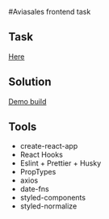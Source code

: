 #Aviasales frontend task

## Task

[Here](https://github.com/KosyanMedia/test-tasks/tree/master/aviasales_frontend)

## Solution

[Demo build](https://xn----7sbbd7ascckmbipthig7ovb.xn--p1ai/jm_aviasales/)

## Tools

- create-react-app
- React Hooks
- Eslint + Prettier + Husky
- PropTypes
- axios
- date-fns
- styled-components
- styled-normalize
